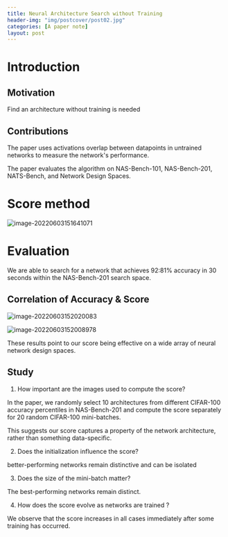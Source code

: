 ```yaml
---
title: Neural Architecture Search without Training
header-img: "img/postcover/post02.jpg"
categories: [A paper note]
layout: post
---
```


# Introduction

## Motivation

Find an architecture without training is needed

## Contributions

The paper uses activations overlap between datapoints in untrained networks to measure the network's performance. 

The paper evaluates the algorithm on NAS-Bench-101, NAS-Bench-201, NATS-Bench, and Network Design Spaces.

# Score method

![image-20220603151641071](https://github.com/NLGithubWP/tech-notebook/raw/master/img/a_img_store/image-20220603151641071.png)

# Evaluation

We are able to search for a network that achieves 92:81% accuracy in 30 seconds within the NAS-Bench-201 search space.



## Correlation of Accuracy & Score

![image-20220603152020083](https://github.com/NLGithubWP/tech-notebook/raw/master/img/a_img_store/image-20220603152020083.png)

![image-20220603152008978](https://github.com/NLGithubWP/tech-notebook/raw/master/img/a_img_store/image-20220603152008978.png)

These results point to our score being effective on a wide array of neural network design spaces.

## Study

1. How important are the images used to compute the score?

In the paper, we randomly select 10 architectures from different CIFAR-100 accuracy percentiles in NAS-Bench-201 and compute the score separately for 20 random CIFAR-100 mini-batches.

This suggests our score captures a property of the network architecture, rather than something data-specific.

2. Does the initialization influence the score?

better-performing networks remain distinctive and can be isolated

3. Does the size of the mini-batch matter?

The best-performing networks remain distinct.

4. How does the score evolve as networks are trained ?

We observe that the score increases in all cases immediately after some training has occurred.

